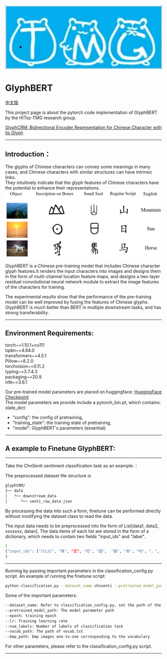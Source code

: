 ![](TMG.jpg)
# GlyphBERT
[中文版](https://github.com/HITsz-TMG/GlyphBERT/readme.md)  

This project page is about the pytorch code implementation of GlyphBERT by the HITsz-TMG research group.

[GlyphCRM: Bidirectional Encoder Representation for Chinese Character with its Glyph](https://arxiv.org/pdf/2107.00395.pdf)



***

## Introduction：  


The glyphs of Chinese characters can convey some meanings in many cases, and Chinese characters with similar structures can have intrinsic links.   
They intuitively indicate that the glyph features of Chinese characters have the potential to enhance their representations.
![img.png](img.png)  

GlyphBERT is a Chinese pre-training model that includes Chinese character glyph features.It renders the input characters into images and designs them in the form of multi-channel location feature maps, and designs a two-layer residual convolutional neural network module to extract the image features of the characters for training.

The experimental results show that the performance of the pre-training model can be well improved by fusing the features of Chinese glyphs. GlyphBERT is much better than BERT in multiple downstream tasks, and has strong transferability.

***


## Environment Requirements:  
torch~=1.10.1+cu111  
tqdm~=4.64.0  
transformers~=4.5.1  
Pillow~=8.2.0  
torchvision~=0.11.2  
typing~=3.7.4.3  
packaging~=20.9  
nltk~=3.6.1  

Our pre-trained model parameters are placed on huggingface:  [HuggingFace Checkpoint](https://huggingface.co/HIT-TMG/GlyphCRM)  
The model parameters we provide include a pytorch_bin.pt, which contains:
state_dict:  
+ "config": the config of pretraining,  
+ "training_state": the training state of pretraining,  
+ "model": GlyphBERT's parameters (essential)

***
## A example to Finetune GlyphBERT: 

***

Take the ChnSenti sentiment classification task as an example:：  

The preprocessed dataset file structure is
```bash
glyphCRM/
├── data
│   └── downstream_data
│      └── senti_raw_data.json
```

By processing the data into such a form, finetune can be performed directly without modifying the dataset class to read the data.    

The input data needs to be preprocessed into the form of List[data1, data2, xxxxxxx, datan]. The data items of each list are stored in the form of a dictionary, which needs to contain two fields "input_ids" and "label".
```bash
[  
{"input_ids": ["[CLS]", "珠", "江", "花", "园",  "服", "务", "吗", "，", "一", "般", "[SEP]"], "label": 1},   
]  
```
***  

Running by passing important parameters in the classification_config.py script. An example of running the finetune script:  
```bash
python classification.py --dataset_name chnsenti --pretrained_model_path ./pretrained_model/save/pytorch_model.pt --epoch 10 --lr 3e-5 --num_labels 2 --vocab_path ./data/vocab.txt --bmp_path ./data/bmp48/  
```
Some of the important parameters:  
```bash
--dataset_name: Refer to classification_config.py, set the path of the processed data, put the preprocessed data in the specified location, and refer to it with dataset_name.  
--pretrained_model_path: The model parameter path 
--epoch: training epoch
--lr: Training learning rate
--num_labels: Number of labels of classification task
--vocab_path: The path of vocab.txt
--bmp_path: bmp images one-to-one corresponding to the vocabulary
```
For other parameters, please refer to the classification_config.py script.

***

